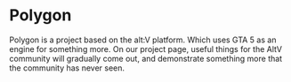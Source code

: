 # Polygon

Polygon is a project based on the alt:V platform. Which uses GTA 5 as an engine for something more. On our project page, useful things for the AltV community will gradually come out, and demonstrate something more that the community has never seen.
